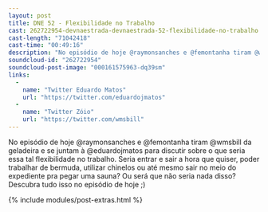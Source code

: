 ```yaml
---
layout: post
title: DNE 52 - Flexibilidade no Trabalho
cast: 262722954-devnaestrada-devnaestrada-52-flexibilidade-no-trabalho.mp3
cast-length: "71042418"
cast-time: "00:49:16"
description: "No episódio de hoje @raymonsanches e @femontanha tiram @wmsbill da geladeira e se juntam à @eduardojmatos para discutir sobre o que seria essa tal flexibilidade no trabalho."
soundcloud-id: "262722954"
soundcloud-post-image: "000161575963-dq39sm"
links:
  -
    name: "Twitter Eduardo Matos"
    url: "https://twitter.com/eduardojmatos"
  -
    name: "Twitter Zóio"
    url: "https://twitter.com/wmsbill"
---
```


No episódio de hoje @raymonsanches e @femontanha tiram @wmsbill da geladeira e se juntam à @eduardojmatos para discutir sobre o que seria essa tal flexibilidade no trabalho. Seria entrar e sair a hora que quiser, poder trabalhar de bermuda, utilizar chinelos ou até mesmo sair no meio do expediente pra pegar uma sauna? Ou será que não seria nada disso? Descubra tudo isso no episódio de hoje ;)

{% include modules/post-extras.html %}